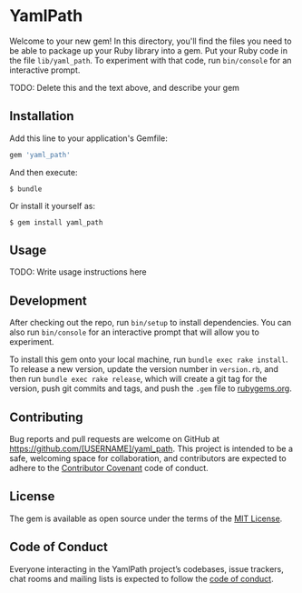 # YamlPath

Welcome to your new gem! In this directory, you'll find the files you need to be able to package up your Ruby library into a gem. Put your Ruby code in the file `lib/yaml_path`. To experiment with that code, run `bin/console` for an interactive prompt.

TODO: Delete this and the text above, and describe your gem

## Installation

Add this line to your application's Gemfile:

```ruby
gem 'yaml_path'
```

And then execute:

    $ bundle

Or install it yourself as:

    $ gem install yaml_path

## Usage

TODO: Write usage instructions here

## Development

After checking out the repo, run `bin/setup` to install dependencies. You can also run `bin/console` for an interactive prompt that will allow you to experiment.

To install this gem onto your local machine, run `bundle exec rake install`. To release a new version, update the version number in `version.rb`, and then run `bundle exec rake release`, which will create a git tag for the version, push git commits and tags, and push the `.gem` file to [rubygems.org](https://rubygems.org).

## Contributing

Bug reports and pull requests are welcome on GitHub at https://github.com/[USERNAME]/yaml_path. This project is intended to be a safe, welcoming space for collaboration, and contributors are expected to adhere to the [Contributor Covenant](http://contributor-covenant.org) code of conduct.

## License

The gem is available as open source under the terms of the [MIT License](https://opensource.org/licenses/MIT).

## Code of Conduct

Everyone interacting in the YamlPath project’s codebases, issue trackers, chat rooms and mailing lists is expected to follow the [code of conduct](https://github.com/[USERNAME]/yaml_path/blob/master/CODE_OF_CONDUCT.md).
